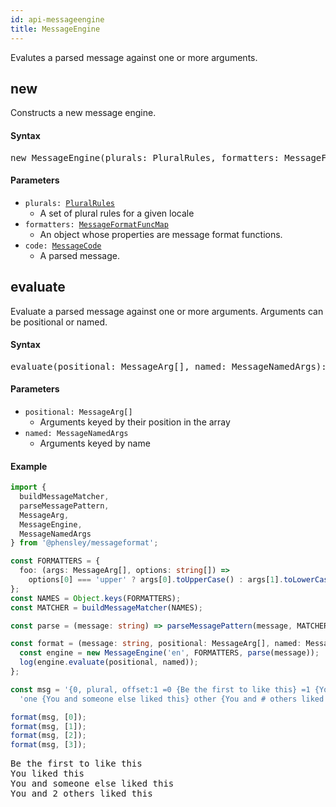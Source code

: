 ```yaml
---
id: api-messageengine
title: MessageEngine
---
```


Evalutes a parsed message against one or more arguments.

## new

Constructs a new message engine.

#### Syntax

<pre class="syntax">
new MessageEngine(plurals: PluralRules, formatters: MessageFormatFuncMap, code: MessageCode)
</pre>

#### Parameters

  - <code class="def">plurals: <span>[PluralRules](api-pluralrules)</span></code>
    - A set of plural rules for a given locale
  - <code class="def">formatters: <span>[MessageFormatFuncMap](api-messageformatfuncmap.html)</span></code>
    - An object whose properties are message format functions.
  - <code class="def">code: <span>[MessageCode](api-messagecode.html)</span></code>
    - A parsed message.

## evaluate

Evaluate a parsed message against one or more arguments. Arguments can be positional or named.

#### Syntax

<pre class="syntax">
evaluate(positional: MessageArg[], named: MessageNamedArgs): string
</pre>

#### Parameters

  - <code class="def">positional: <span>MessageArg[]</span></code>
    - Arguments keyed by their position in the array
  - <code class="def">named: <span>MessageNamedArgs</span></code>
    - Arguments keyed by name

#### Example

```typescript
import {
  buildMessageMatcher,
  parseMessagePattern,
  MessageArg,
  MessageEngine,
  MessageNamedArgs
} from '@phensley/messageformat';

const FORMATTERS = {
  foo: (args: MessageArg[], options: string[]) =>
    options[0] === 'upper' ? args[0].toUpperCase() : args[1].toLowerCase()
};
const NAMES = Object.keys(FORMATTERS);
const MATCHER = buildMessageMatcher(NAMES);

const parse = (message: string) => parseMessagePattern(message, MATCHER);

const format = (message: string, positional: MessageArg[], named: MessageNamedArgs = {}) => {
  const engine = new MessageEngine('en', FORMATTERS, parse(message));
  log(engine.evaluate(positional, named));
};

const msg = '{0, plural, offset:1 =0 {Be the first to like this} =1 {You liked this} ' +
  'one {You and someone else liked this} other {You and # others liked this}}';

format(msg, [0]);
format(msg, [1]);
format(msg, [2]);
format(msg, [3]);
```
<pre class="output">
Be the first to like this
You liked this
You and someone else liked this
You and 2 others liked this
</pre>
